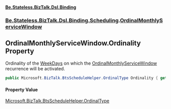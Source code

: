 #### [Be.Stateless.BizTalk.Dsl.Binding](README.md 'README')
### [Be.Stateless.BizTalk.Dsl.Binding.Scheduling](Be.Stateless.BizTalk.Dsl.Binding.Scheduling.md 'Be.Stateless.BizTalk.Dsl.Binding.Scheduling').[OrdinalMonthlyServiceWindow](OrdinalMonthlyServiceWindow.md 'Be.Stateless.BizTalk.Dsl.Binding.Scheduling.OrdinalMonthlyServiceWindow')

## OrdinalMonthlyServiceWindow.Ordinality Property

Ordinality of the [WeekDays](OrdinalMonthlyServiceWindow.WeekDays.md 'Be.Stateless.BizTalk.Dsl.Binding.Scheduling.OrdinalMonthlyServiceWindow.WeekDays') on which the [OrdinalMonthlyServiceWindow](OrdinalMonthlyServiceWindow.md 'Be.Stateless.BizTalk.Dsl.Binding.Scheduling.OrdinalMonthlyServiceWindow') recurrence will be
activated.

```csharp
public Microsoft.BizTalk.BtsScheduleHelper.OrdinalType Ordinality { get; set; }
```

#### Property Value
[Microsoft.BizTalk.BtsScheduleHelper.OrdinalType](https://docs.microsoft.com/en-us/dotnet/api/Microsoft.BizTalk.BtsScheduleHelper.OrdinalType 'Microsoft.BizTalk.BtsScheduleHelper.OrdinalType')